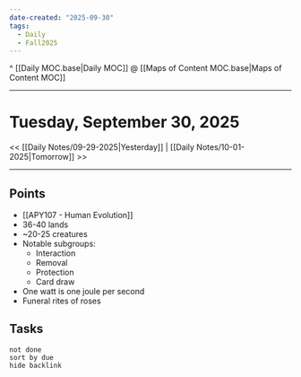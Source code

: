 ```yaml
---
date-created: "2025-09-30"
tags:
  - Daily
  - Fall2025
---
```

^ [[Daily MOC.base|Daily MOC]]
@ [[Maps of Content MOC.base|Maps of Content MOC]]

---
# Tuesday, September 30, 2025
<< [[Daily Notes/09-29-2025|Yesterday]] | [[Daily Notes/10-01-2025|Tomorrow]] >>

---
## Points
- [[APY107 - Human Evolution]]
- 36-40 lands
- ~20-25 creatures
- Notable subgroups:
	- Interaction
	- Removal
	- Protection
	- Card draw
- One watt is one joule per second
- Funeral rites of roses

## Tasks
```tasks
not done
sort by due
hide backlink
```

